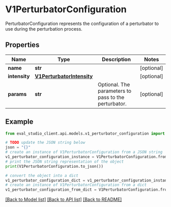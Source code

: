 # V1PerturbatorConfiguration

PerturbatorConfiguration represents the configuration of a perturbator to use during the perturbation process.

## Properties

Name | Type | Description | Notes
------------ | ------------- | ------------- | -------------
**name** | **str** |  | [optional] 
**intensity** | [**V1PerturbatorIntensity**](V1PerturbatorIntensity.md) |  | [optional] 
**params** | **str** | Optional. The parameters to pass to the perturbator. | [optional] 

## Example

```python
from eval_studio_client.api.models.v1_perturbator_configuration import V1PerturbatorConfiguration

# TODO update the JSON string below
json = "{}"
# create an instance of V1PerturbatorConfiguration from a JSON string
v1_perturbator_configuration_instance = V1PerturbatorConfiguration.from_json(json)
# print the JSON string representation of the object
print(V1PerturbatorConfiguration.to_json())

# convert the object into a dict
v1_perturbator_configuration_dict = v1_perturbator_configuration_instance.to_dict()
# create an instance of V1PerturbatorConfiguration from a dict
v1_perturbator_configuration_from_dict = V1PerturbatorConfiguration.from_dict(v1_perturbator_configuration_dict)
```
[[Back to Model list]](../README.md#documentation-for-models) [[Back to API list]](../README.md#documentation-for-api-endpoints) [[Back to README]](../README.md)


